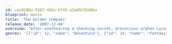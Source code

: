 ```yaml
---
id: cac0108a-5562-45bc-bf45-a2a69c5548ba
blueprint: movie
title: 'The Golden Compass'
release_date: '2007-12-04'
overview: "After overhearing a shocking secret, precocious orphan Lyra Belacqua trades her carefree existence roaming the halls of Jordan College for an otherworldly adventure in the far North, unaware that it's part of her destiny."
genres: '[{"id": 12, "name": "Adventure"}, {"id": 14, "name": "Fantasy"}]'
---
```

